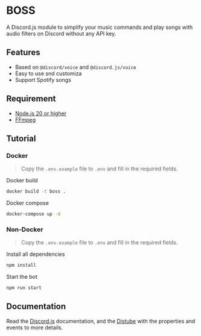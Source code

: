 # BOSS
A Discord.js module to simplify your music commands and play songs with audio filters on Discord without any API key.

## Features
* Based on `@discord/voice` and `@discord.js/voice`
* Easy to use snd customiza
* Support Spotify songs

## Requirement
* [Node.js 20 or higher](https://nodejs.org/en/download/)
* [FFmpeg](https://www.ffmpeg.org/download.html/)

## Tutorial
### Docker
> Copy the `.env.example` file to `.env` and fill in the required fields.


Docker build
```sh
docker build -t boss .
```

Docker compose
```sh
docker-compose up -d
```

### Non-Docker
> Copy the `.env.example` file to `.env` and fill in the required fields.

Install all dependencies
```sh
npm install
```
Start the bot
```sh
npm run start
```

## Documentation
Read the [Discord.js](https://discord.js.org/) documentation, and the [Distube](https://distube.js.org/#/) with the properties and events to more details.
